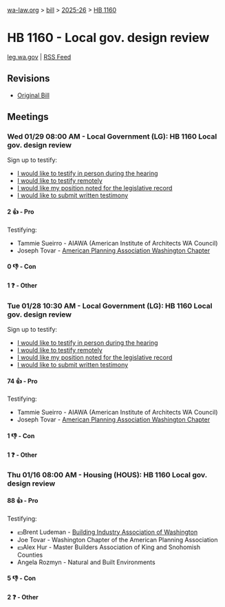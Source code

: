 [wa-law.org](/) > [bill](/bill/) > [2025-26](/bill/2025-26/) > [HB 1160](/bill/2025-26/hb/1160/)

# HB 1160 - Local gov. design review
[leg.wa.gov](https://app.leg.wa.gov/billsummary?BillNumber=1160&Year=2025&Initiative=false) | [RSS Feed](./rss.xml)

## Revisions
* [Original Bill](1/)

## Meetings
### Wed 01/29 08:00 AM - Local Government (LG): HB 1160 Local gov. design review
Sign up to testify:
* [I would like to testify in person during the hearing](https://app.leg.wa.gov/csi/Testifier/Add?chamber=House&mId=32571&aId=162040&caId=25121&tId=1)
* [I would like to testify remotely](https://app.leg.wa.gov/csi/Testifier/Add?chamber=House&mId=32571&aId=162040&caId=25121&tId=2)
* [I would like my position noted for the legislative record](https://app.leg.wa.gov/csi/Testifier/Add?chamber=House&mId=32571&aId=162040&caId=25121&tId=3)
* [I would like to submit written testimony](https://app.leg.wa.gov/csi/Testifier/Add?chamber=House&mId=32571&aId=162040&caId=25121&tId=4)

#### 2 👍 - Pro
Testifying:
* Tammie Sueirro - AIAWA (American Institute of Architects WA Council)
* Joseph Tovar - [American Planning Association Washington Chapter](/org/american_planning_association_washington_chapter/)

#### 0 👎 - Con

#### 1 ❓ - Other

### Tue 01/28 10:30 AM - Local Government (LG): HB 1160 Local gov. design review
Sign up to testify:
* [I would like to testify in person during the hearing](https://app.leg.wa.gov/csi/Testifier/Add?chamber=House&mId=32570&aId=162307&caId=25174&tId=1)
* [I would like to testify remotely](https://app.leg.wa.gov/csi/Testifier/Add?chamber=House&mId=32570&aId=162307&caId=25174&tId=2)
* [I would like my position noted for the legislative record](https://app.leg.wa.gov/csi/Testifier/Add?chamber=House&mId=32570&aId=162307&caId=25174&tId=3)
* [I would like to submit written testimony](https://app.leg.wa.gov/csi/Testifier/Add?chamber=House&mId=32570&aId=162307&caId=25174&tId=4)

#### 74 👍 - Pro
Testifying:
* Tammie Sueirro - AIAWA (American Institute of Architects WA Council)
* Joseph Tovar - [American Planning Association Washington Chapter](/org/american_planning_association_washington_chapter/)

#### 1 👎 - Con

#### 1 ❓ - Other

### Thu 01/16 08:00 AM - Housing (HOUS): HB 1160 Local gov. design review
#### 88 👍 - Pro
Testifying:
* 💵Brent Ludeman - [Building Industry Association of Washington](/org/building_industry_association_of_washington/)
* Joe Tovar - Washington Chapter of the American Planning Association
* 💵Alex Hur - Master Builders Association of King and Snohomish Counties
* Angela Rozmyn - Natural and Built Environments

#### 5 👎 - Con

#### 2 ❓ - Other
